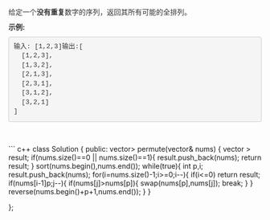 <p style="box-sizing: border-box; margin-top: 0px; margin-bottom: 10px; color: rgb(51, 51, 51); font-family: &quot;Helvetica Neue&quot;, Helvetica, Arial, sans-serif; font-size: 14px; white-space: normal;">
    给定一个<span style="box-sizing: border-box; font-weight: 700;">没有重复</span>数字的序列，返回其所有可能的全排列。
</p>
<p style="box-sizing: border-box; margin-top: 0px; margin-bottom: 10px; color: rgb(51, 51, 51); font-family: &quot;Helvetica Neue&quot;, Helvetica, Arial, sans-serif; font-size: 14px; white-space: normal;">
    <span style="box-sizing: border-box; font-weight: 700;">示例:</span>
</p>
<pre style="box-sizing: border-box; overflow: auto; font-family: Menlo, Monaco, Consolas, &quot;Courier New&quot;, monospace; font-size: 13px; padding: 9.5px; margin-top: 0px; margin-bottom: 10px; line-height: 1.42857; color: rgb(51, 51, 51); word-break: break-all; word-wrap: break-word; background-color: rgb(245, 245, 245); border: 1px solid rgb(204, 204, 204); border-radius: 4px;">输入: [1,2,3]输出:[
  [1,2,3],
  [1,3,2],
  [2,1,3],
  [2,3,1],
  [3,1,2],
  [3,2,1]
]</pre>
<p>
    <br/>
</p>
``` c++
class Solution {
public:
    vector<vector<int>> permute(vector<int>& nums) {
        vector<vector<int> > result;  
        if(nums.size()==0 || nums.size()==1){   
            result.push_back(nums);  
            return result;  
        }  
        sort(nums.begin(),nums.end());  
        while(true){  
            int p,i;  
            result.push_back(nums);  
            for(i=nums.size()-1;i>=0;i--){  
                if(i<=0)  
                    return result;  
                if(nums[i-1]<nums[i]){  
                    p=i-1;  
                    break;  
                }  
                }  
            for(int j=nums.size()-1;j>p;j--){  
                if(nums[j]>nums[p]){  
                    swap(nums[p],nums[j]);  
                    break;  
                }  
            }  
            reverse(nums.begin()+p+1,nums.end());  
        }  
    }

};
```